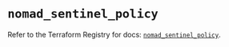 # `nomad_sentinel_policy`

Refer to the Terraform Registry for docs: [`nomad_sentinel_policy`](https://registry.terraform.io/providers/hashicorp/nomad/2.2.0/docs/resources/sentinel_policy).

